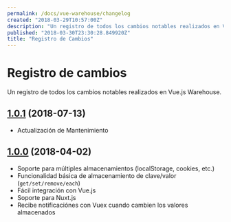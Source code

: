 ```yaml
---
permalink: /docs/vue-warehouse/changelog
created: "2018-03-29T10:57:00Z"
description: "Un registro de todos los cambios notables realizados en Vue.js Warehouse."
published: "2018-03-30T23:30:28.849920Z"
title: "Registro de Cambios"
---
```


<Canonical />

# Registro de cambios

Un registro de todos los cambios notables realizados en Vue.js Warehouse.

## [1.0.1](https://github.com/bazzite/vue-warehouse/tree/v1.0.1) (2018-07-13)

- Actualización de Mantenimiento

## [1.0.0](https://github.com/bazzite/vue-warehouse/tree/v1.0.0) (2018-04-02)

- Soporte para múltiples almacenamientos (localStorage, cookies, etc.)
- Funcionalidad básica de almacenamiento de clave/valor (`get/set/remove/each`)
- Fácil integración con Vue.js
- Soporte para Nuxt.js
- Recibe notificaciónes con Vuex cuando cambien los valores almacenados
